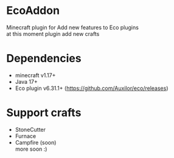 # EcoAddon
Minecraft plugin for Add new features to Eco plugins
<br>at this moment plugin add new crafts
# Dependencies
 - minecraft v1.17+
 - Java 17+
 - Eco plugin v6.31.1+ (https://github.com/Auxilor/eco/releases)
# Support crafts
 - StoneCutter
 - Furnace
 - Campfire (soon)
<br> more soon :)